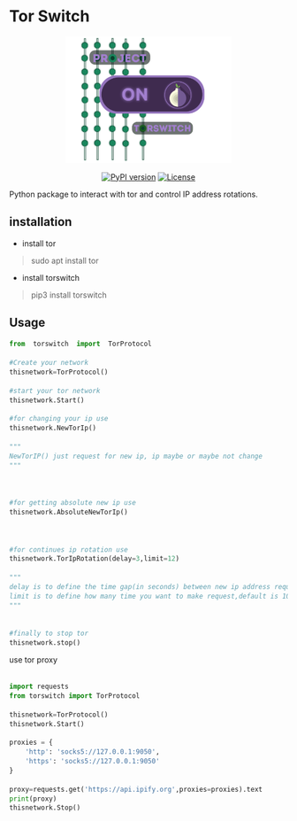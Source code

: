 ﻿# Tor Switch

<div align="center">
<img width="300" src="./assets/logo/ProjectLogo.png"  alt="logo"/>

[![PyPI version](https://img.shields.io/badge/dynamic/json?color=brightgreen&label=PyPI&query=$.info.version&url=https://pypi.org/pypi/torswitch/json)](https://pypi.org/project/torswitch/) [![License](https://img.shields.io/github/license/alexdeathway/torswitch.svg)](https://github.com/alexdeathway/torswitch/blob/main/LICENSE)


</div>

Python package to interact with tor and control IP address rotations.

## installation 
 - install tor
 
 > sudo apt install tor

 - install torswitch

>  pip3 install torswitch

## Usage

```python
from  torswitch  import  TorProtocol
 
#Create your network
thisnetwork=TorProtocol()

#start your tor network
thisnetwork.Start()

#for changing your ip use
thisnetwork.NewTorIp()

"""
NewTorIP() just request for new ip, ip maybe or maybe not change
"""

  

#for getting absolute new ip use
thisnetwork.AbsoluteNewTorIp()

  

#for continues ip rotation use
thisnetwork.TorIpRotation(delay=3,limit=12)

"""
delay is to define the time gap(in seconds) between new ip address request.
limit is to define how many time you want to make request,default is 10
"""


#finally to stop tor
thisnetwork.stop()

```

use tor proxy
```python 

import requests
from torswitch import TorProtocol

thisnetwork=TorProtocol()
thisnetwork.Start()

proxies = {
    'http': 'socks5://127.0.0.1:9050',
    'https': 'socks5://127.0.0.1:9050'
}

proxy=requests.get('https://api.ipify.org',proxies=proxies).text
print(proxy)
thisnetwork.Stop()

```

